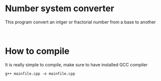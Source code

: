 # Number system converter

This program convert an intger or fractorial number from a base to another

<br />

# How to compile

It is really simple to compile, make sure to have installed GCC compiler

```
g++ mainfile.cpp -o mainfile.cpp

```

<br />
